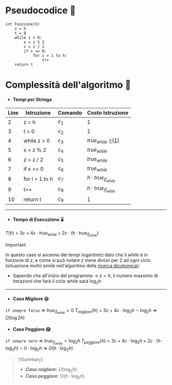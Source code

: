# Pseudocodice 🧬
``` Pseudocodice TI:"Funzione" "FOLD"
int Funzione(h)
	z = h
	t = 0
	while z > 0:
		x = z % 2
		z = z / 2
		if x == 0:
			for i = 1 to h:
				t++
	return t
```

# Complessità dell'algoritmo 🔬
- #### Tempi per Stringa
Line | Istruzione | Comando | Costo Istruzione
----- | ----- | ----- | -----
2 | z = h | $c_1$ | $1$
3 | t = 0 | $c_2$ | $1$
4 | while z > 0 | $c_3$ | $true_{while}$ [+(1)](obsidian://open?vault=Obsidian%20Vault&file=Algoritmi%20e%20Strutture%20Dati%2F0.%20%F0%9F%93%8C%20Formule%20e%20Convenzioni%2FCicli%20While)
5 | x = z % 2 | $c_4$ | $true_{while}$
6 | z = z / 2 | $c_5$ | $true_{while}$
7 | if x == 0 | $c_6$ | $true_{while}$
8 | for i = 1 to h | $c_7$ | $h · true_{if_{while}}$ 
9 | t++ | $c_8$ | $h · true_{if_{while}}$
10 | return t | $c_9$ | $1$

***
- #### Tempo di Esecuzione ⌛
$T(h)$ = $3c + 4c · true_{while} + 2c · (h · true_{if_{while}})$

> [!Important]
> In questo caso si avranno dei tempi logaritmici dato che il _while_ è in funzione di $z$, e come si può notare $z$ viene diviso per $2$ ad ogni ciclo (situazione molto simile nell'algoritmo della [ricerca dicotomica](obsidian://open?vault=Obsidian%20Vault&file=Algoritmi%20e%20Strutture%20Dati%2F1.%20%F0%9F%A7%91%E2%80%8D%F0%9F%92%BB%20Algoritmi%2F%F0%9F%9F%A0%20Ricerca%2F2.%20Dicotomica)); 
> 
> - Sapendo che all'inizio del programma -> $z=h$, il numero massimo di iterazioni che farà il ciclo while sarà $\log_{2}h$

***
- #### Caso Migliore 😃
`if sempre falso` $\Rightarrow$ $true_{if_{while}} = 0$
$T_{migliore}(h)$ = $3c + 4c · \log_{2} h$ ⁓ $\log_{2} h$ $\Rightarrow$ $Ω(\log{2} h)$

- #### Caso Peggiore 😱
`if sempre vero` $\Rightarrow$ $true_{if_{while}} = \log_{2} h$
	$T_{peggiore}(h)$ = $3c + 4c · \log_{2} h + 2c · (h · \log_{2} h)$ ⁓ $h · \log_{2} h$ $\Rightarrow$ $O(h · \log_{2} h)$

> [!Summary]
> - ***Caso migliore:*** $Ω(\log_{2} h)$
> - ***Caso peggiore***: $O(h · \log_{2} h)$
